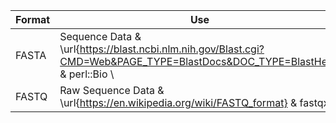 | Format | Use | Standard | Validator | 
| ------ | ----- | ----- | ----- | 
| FASTA | Sequence Data & \url{https://blast.ncbi.nlm.nih.gov/Blast.cgi?CMD=Web&PAGE_TYPE=BlastDocs&DOC_TYPE=BlastHelp} & perl::Bio \\
| FASTQ | Raw Sequence Data & \url{https://en.wikipedia.org/wiki/FASTQ_format} & fastqx \\